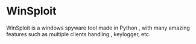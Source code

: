 # WinSploit
WinSploit is a windows spyware tool made in Python , with many amazing features such as multiple clients handling , keylogger, etc.
